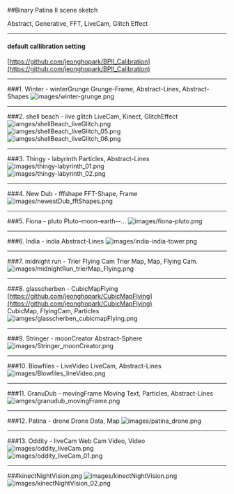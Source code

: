 ##Binary Patina II scene sketch

Abstract, Generative, FFT, LiveCam, Glitch Effect     

<hr>

#### default callibration setting
[https://github.com/jeonghopark/BPII_Calibration](https://github.com/jeonghopark/BPII_Calibration)

<hr>

###1. Winter - winterGrunge
 Grunge-Frame, Abstract-Lines, Abstract-Shapes
![images/winter-grunge.png](images/winter-grunge.png)     
 
<hr>

###2. shell beach - live glitch
 LiveCam, Kinect, GlitchEffect
![iamges/shellBeach_liveGlitch.png](images/shellBeach_liveGlitch.png)     
 ![iamges/shellBeach_liveGlitch_05.png](images/shellBeach_liveGlitch_05.png)     
 ![iamges/shellBeach_liveGlitch_06.png](images/shellBeach_liveGlitch_06.png)     

 <hr>

###3. Thingy - labyrinth
Particles, Abstract-Lines
![images/thingy-labyrinth_01.png](images/thingy-labyrinth_01.png)     
![images/thingy-labyrinth_02.png](images/thingy-labyrinth_02.png)     
 
<hr>

###4. New Dub - fffshape
FFT-Shape, Frame
![images/newestDub_fftShapes.png](images/newestDub_fftShapes.png)     
 
 <hr>

###5. Fiona - pluto
Pluto-moon-earth--...
![images/fiona-pluto.png](images/fiona-pluto.png)     
 
<hr>

###6. India - india
Abstract-Lines
![images/india-india-tower.png](images/india-india-tower.png)     
 
<hr>

###7. midnight run - Trier Flying Cam
Trier Map, Map, Flying Cam.
![images/midnightRun_trierMap_Flying.png](images/midnightRun_trierMap_Flying.png)     
 
<hr>

###8. glasscherben - CubicMapFlying
[https://github.com/jeonghopark/CubicMapFlying](https://github.com/jeonghopark/CubicMapFlying)    
CubicMap, FlyingCam, Particles    
![iamges/glasscherben_cubicmapFlying.png](images/glasscherben_cubicmapFlying.png)     
 
 <hr>


###9. Stringer - moonCreator
Abstract-Sphere 
![images/Stringer_moonCreator.png](images/Stringer_moonCreator.png)     
 
<hr>

###10. Blowfiles - LiveVideo
LiveCam, Abstract-Lines
![images/Blowfiles_lineVideo.png](images/Blowfiles_lineVideo.png)     
 
<hr>

###11.  GranuDub - movingFrame
Moving Text, Particles, Abstract-Lines
![iamges/granudub_movingFrame.png](images/granudub_movingFrame.png)     
 
 <hr>

###12. Patina - drone
Drone Data, Map
![images/patina_drone.png](images/patina_drone.png)     
 
 <hr>

###13. Oddity - liveCam
Web Cam Video, Video
![images/oddity_liveCam.png](images/oddity_liveCam.png)     
![images/oddity_liveCam_01.png](images/oddity_liveCam_01.png)     


<hr>

###kinectNightVision.png
![images/kinectNightVision.png](images/kinectNightVision.png)
![images/kinectNightVision_02.png](images/kinectNightVision_02.png)


